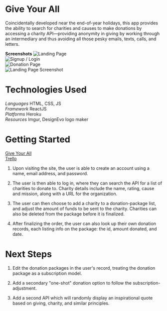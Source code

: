 # Give Your All
Coincidentally developed near the end-of-year holidays, this app provides the ability to search for charities and causes to make donations by accessing a charity API—providing anonymity in giving by working through an intermediary and thus avoiding all those pesky emails, texts, calls, and letters.

**Screenshots**
![Landing Page](https://i.imgur.com/Rsyf3mu.png)<br>
![Signup / Login](https://i.imgur.com/gX8oNH0.png)<br>
![Donation Page](https://i.imgur.com/rMGIs7b.png)<br>
![Landing Page Screenshot](https://i.imgur.com/yGJeeHV.png)<br>

# Technologies Used
*Languages* HTML, CSS, JS<br>
*Framework* ReactJS<br>
*Platforms* Heroku<br>
*Resources* Imgur, DesignEvo logo maker<br>

# Getting Started

[Give Your All](http://giveyourall.herokuapp.com "GiveYourAll")<br>
[Trello](https://trello.com/b/eaIztHJ3/giveyourall "Trello")<br>

1. Upon visiting the site, the user is able to create an account using a name, email address, and password.

2. The user is then able to log in, where they can search the API for a list of charities to donate to. Charity details include the name, rating, cause and mission, along with a URL for the organization.

3. The user can then choose to add a charity to a donation-package list, and adjust the amount of funds to be sent to the charity. Charities can also be deleted from the package before it is finalized.

4. After finalizing the order, the user can also look up their own donation records, each listing info on the package: the id, amount donated, and date.

# Next Steps

1. Edit the donation packages in the user's record, treating the donation package as a subscription model.

2. Add a secondary "one-shot" donation option to follow the subscription-adjustment.

3. Add a second API which will randomly display an inspirational quote based on giving, charity, and similar principles.